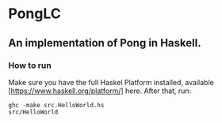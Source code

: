 # PongLC
## An implementation of Pong in Haskell.

### How to run

Make sure you have the full Haskel Platform installed, available [https://www.haskell.org/platform/] here.
After that, run:

````
ghc -make src.HelloWorld.hs
src/HelloWorld
````
